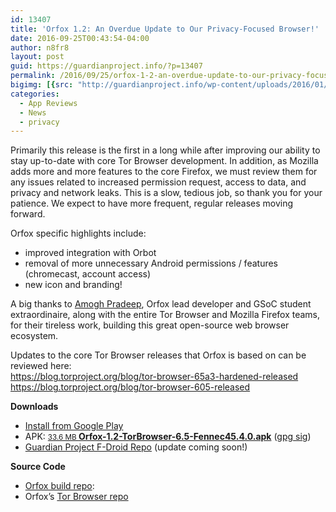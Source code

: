```yaml
---
id: 13407
title: 'Orfox 1.2: An Overdue Update to Our Privacy-Focused Browser!'
date: 2016-09-25T00:43:54-04:00
author: n8fr8
layout: post
guid: https://guardianproject.info/?p=13407
permalink: /2016/09/25/orfox-1-2-an-overdue-update-to-our-privacy-focused-browser/
bigimg: [{src: "http://guardianproject.info/wp-content/uploads/2016/01/Orfox-feature-graphic.png",}]
categories:
  - App Reviews
  - News
  - privacy
---
```

<div class="markdown-body">
  <p>
    Primarily this release is the first in a long while after improving our ability to stay up-to-date with core Tor Browser development. In addition, as Mozilla adds more and more features to the core Firefox, we must review them for any issues related to increased permission request, access to data, and privacy and network leaks. This is a slow, tedious job, so thank you for your patience. We expect to have more frequent, regular releases moving forward.
  </p>
</div>

<div class="markdown-body">
  <p>
    Orfox specific highlights include:
  </p>
  
  <ul>
    <li>
      improved integration with Orbot
    </li>
    <li>
      removal of more unnecessary Android permissions / features (chromecast, account access)
    </li>
    <li>
      new icon and branding!
    </li>
  </ul>
  
  <p>
    A big thanks to <a href="https://github.com/amoghbl1">Amogh Pradeep</a>, Orfox lead developer and GSoC student extraordinaire, along with the entire Tor Browser and Mozilla Firefox teams, for their tireless work, building this great open-source web browser ecosystem.
  </p>
  
  <p>
    Updates to the core Tor Browser releases that Orfox is based on can be reviewed here:<br /> <a href="https://blog.torproject.org/blog/tor-browser-65a3-hardened-released">https://blog.torproject.org/blog/tor-browser-65a3-hardened-released</a><br /> <a href="https://blog.torproject.org/blog/tor-browser-605-released">https://blog.torproject.org/blog/tor-browser-605-released</a>
  </p>
</div>

<p class="release-downloads-header">
  <strong>Downloads</strong>
</p>

<ul class="release-downloads">
  <li>
    <a href="https://play.google.com/store/apps/details?id=info.guardianproject.orfox">Install from Google Play</a>
  </li>
  <li>
    APK: <a href="https://github.com/guardianproject/Orfox/releases/download/Fennec-45.4.0esr%2FTorBrowser-6.5-1%2FOrfox-1.2/Orfox-1.2-TorBrowser-6.5-Fennec45.4.0.apk" rel="nofollow"><small class="text-gray float-right">33.6 MB </small><strong>Orfox-1.2-TorBrowser-6.5-Fennec45.4.0.apk</strong></a> (<a href="https://github.com/guardianproject/Orfox/releases/download/Fennec-45.4.0esr%2FTorBrowser-6.5-1%2FOrfox-1.2/Orfox-1.2-TorBrowser-6.5-Fennec45.4.0.apk">gpg sig</a>)
  </li>
  <li>
    <a href="https://guardianproject.info/fdroid">Guardian Project F-Droid Repo</a> (update coming soon!)
  </li>
</ul>

**Source Code**

  * [Orfox build repo](https://github.com/guardianproject/Orfox/commits/Fennec-45.4.0esr/TorBrowser-6.5-1/Orfox-1.2):
  * Orfox’s [Tor Browser repo](https://github.com/guardianproject/orfox)

 